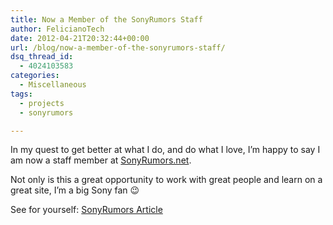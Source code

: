 ```yaml
---
title: Now a Member of the SonyRumors Staff
author: FelicianoTech
date: 2012-04-21T20:32:44+00:00
url: /blog/now-a-member-of-the-sonyrumors-staff/
dsq_thread_id:
  - 4024103583
categories:
  - Miscellaneous
tags:
  - projects
  - sonyrumors

---
```

In my quest to get better at what I do, and do what I love, I&#8217;m happy to say I am now a staff member at <a title="SonyRumors.net" href="http://sonyrumors.net" target="_blank">SonyRumors.net</a>.

Not only is this a great opportunity to work with great people and learn on a great site, I&#8217;m a big Sony fan 😉

See for yourself: <a title="My Intro Post" href="http://www.sonyrumors.net/2012/04/18/meet-our-newest-staff-member-ricardo-feliciano/" target="_blank">SonyRumors Article</a>